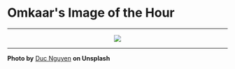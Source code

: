 # Omkaar's Image of the Hour

---

<div align="center">

<a href="https://unsplash.com/photos/staircase-leads-out-of-a-dark-building-yDsOHXwG89A">
  <img src="https://images.unsplash.com/photo-1750510103117-0f9c337da79b?crop=entropy&cs=tinysrgb&fit=max&fm=jpg&ixid=M3w3NjA2Nzh8MHwxfHJhbmRvbXx8fHx8fHx8fDE3NTE4NzUyMDB8&ixlib=rb-4.1.0&q=80&w=1080" style="max-width:100%; height:auto;">
</a>



</div>

---

**Photo by** [Duc Nguyen](https://unsplash.com/@dng_) **on Unsplash**

